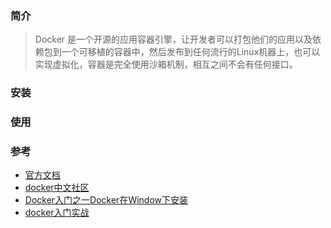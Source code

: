 ### 简介
>Docker 是一个开源的应用容器引擎，让开发者可以打包他们的应用以及依赖包到一个可移植的容器中，然后发布到任何流行的Linux机器上，也可以实现虚拟化，容器是完全使用沙箱机制，相互之间不会有任何接口。

### 安装

### 使用

### 参考
 - [官方文档](https://docs.docker.com)
 - [docker中文社区](http://www.docker.org.cn/)
 - [Docker入门之一Docker在Window下安装](https://www.cnblogs.com/5ishare/p/7259257.html)
 - [docker入门实战](https://yuedu.baidu.com/ebook/d817967416fc700abb68fca1?fr=aladdin&key=docker&f=read###)
